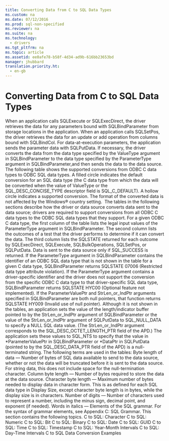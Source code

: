 ```yaml
---
title: Converting Data from C to SQL Data Types
ms.custom: na
ms.date: 07/12/2016
ms.prod: sql-non-specified
ms.reviewer: na
ms.suite: na
ms.technology: 
  - drivers
ms.tgt_pltfrm: na
ms.topic: article
ms.assetid: ee0afe78-b58f-4d34-ad9b-616bb23653bd
manager: jhubbard
translation.priority.ht: 
  - en-gb
---
```

# Converting Data from C to SQL Data Types
<?xml version="1.0" encoding="utf-8"?>
<developerReferenceWithoutSyntaxDocument xmlns="http://ddue.schemas.microsoft.com/authoring/2003/5" xmlns:xlink="http://www.w3.org/1999/xlink" xmlns:xsi="http://www.w3.org/2001/XMLSchema-instance" xsi:schemaLocation="http://ddue.schemas.microsoft.com/authoring/2003/5 http://dduestorage.blob.core.windows.net/ddueschema/developer.xsd">
  <introduction>
    <para>When an application calls <legacyBold>SQLExecute</legacyBold> or <legacyBold>SQLExecDirect</legacyBold>, the driver retrieves the data for any parameters bound with <legacyBold>SQLBindParameter</legacyBold> from storage locations in the application. When an application calls <legacyBold>SQLSetPos</legacyBold>, the driver retrieves the data for an update or add operation from columns bound with <legacyBold>SQLBindCol</legacyBold>. For data-at-execution parameters, the application sends the parameter data with <legacyBold>SQLPutData</legacyBold>. If necessary, the driver converts the data from the data type specified by the <legacyItalic>ValueType</legacyItalic> argument in <legacyBold>SQLBindParameter</legacyBold> to the data type specified by the <legacyItalic>ParameterType</legacyItalic> argument in <legacyBold>SQLBindParameter</legacyBold>,and then sends the data to the data source.</para>
    <para>The following table shows the supported conversions from ODBC C data types to ODBC SQL data types. A filled circle indicates the default conversion for an SQL data type (the C data type from which the data will be converted when the value of <legacyItalic>ValueType</legacyItalic> or the SQL_DESC_CONCISE_TYPE descriptor field is SQL_C_DEFAULT). A hollow circle indicates a supported conversion.</para>
    <para>The format of the converted data is not affected by the Windows® country setting.</para>
    <mediaLink>
      <image xlink:href="9b2cdbae-5a9d-44cf-881f-8cbd8932c131" />
    </mediaLink>
    <para>The tables in the following sections describe how the driver or data source converts data sent to the data source; drivers are required to support conversions from all ODBC C data types to the ODBC SQL data types that they support. For a given ODBC C data type, the first column of the table lists the legal input values of the <legacyItalic>ParameterType</legacyItalic> argument in <legacyBold>SQLBindParameter</legacyBold>. The second column lists the outcomes of a test that the driver performs to determine if it can convert the data. The third column lists the SQLSTATE returned for each outcome by <legacyBold>SQLExecDirect</legacyBold>, <legacyBold>SQLExecute</legacyBold>, <legacyBold>SQLBulkOperations</legacyBold>, <legacyBold>SQLSetPos</legacyBold>, or <legacyBold>SQLPutData</legacyBold>. Data is sent to the data source only if SQL_SUCCESS is returned.</para>
    <para>If the <legacyItalic>ParameterType</legacyItalic> argument in <legacyBold>SQLBindParameter</legacyBold> contains the identifier of an ODBC SQL data type that is not shown in the table for a given C data type, <legacyBold>SQLBindParameter</legacyBold> returns SQLSTATE 07006 (Restricted data type attribute violation). If the <legacyItalic>ParameterType</legacyItalic> argument contains a driver-specific identifier and the driver does not support the conversion from the specific ODBC C data type to that driver-specific SQL data type, <legacyBold>SQLBindParameter</legacyBold> returns SQLSTATE HYC00 (Optional feature not implemented).</para>
    <para>If the <legacyItalic>ParameterValuePtr</legacyItalic> and <legacyItalic>StrLen_or_IndPtr</legacyItalic> arguments specified in <legacyBold>SQLBindParameter</legacyBold> are both null pointers, that function returns SQLSTATE HY009 (Invalid use of null pointer). Although it is not shown in the tables, an application sets the value of the length/indicator buffer pointed to by the <legacyItalic>StrLen_or_IndPtr</legacyItalic> argument of <legacyBold>SQLBindParameter</legacyBold> or the value of the <legacyItalic>StrLen_or_IndPtr</legacyItalic> argument of <legacyBold>SQLPutData</legacyBold> to SQL_NULL_DATA to specify a NULL SQL data value. (The <legacyItalic>StrLen_or_IndPtr</legacyItalic> argument corresponds to the SQL_DESC_OCTET_LENGTH_PTR field of the APD.) The application sets these values to SQL_NTS to specify that the value in *<legacyItalic>ParameterValuePtr</legacyItalic> in <legacyBold>SQLBindParameter</legacyBold> or *<legacyItalic>DataPtr</legacyItalic> in <legacyBold>SQLPutData</legacyBold> (pointed to by the SQL_DESC_DATA_PTR field of the APD) is a null-terminated string.</para>
    <para>The following terms are used in the tables:  </para>
    <list class="bullet">
      <listItem>
        <para>
          <legacyBold>Byte length of data</legacyBold> — Number of bytes of SQL data available to send to the data source, whether or not the data will be truncated before it is sent to the data source. For string data, this does not include space for the null-termination character.</para>
      </listItem>
      <listItem>
        <para>
          <legacyBold>Column byte length</legacyBold> — Number of bytes required to store the data at the data source.</para>
      </listItem>
      <listItem>
        <para>
          <legacyBold>Character byte length</legacyBold> — Maximum number of bytes needed to display data in character form. This is as defined for each SQL data type in <legacyLink xlink:href="9f7f766f-2492-463c-aab7-f2476e222042">Display Size</legacyLink>, except character byte length is in bytes, while the display size is in characters.</para>
      </listItem>
      <listItem>
        <para>
          <legacyBold>Number of digits</legacyBold> — Number of characters used to represent a number, including the minus sign, decimal point, and exponent (if needed).</para>
      </listItem>
      <listItem>
        <para>
          <legacyBold>Words in </legacyBold>
          <legacyBold>
            <legacyItalic>italics</legacyItalic>
          </legacyBold> — Elements of the SQL grammar. For the syntax of grammar elements, see <legacyLink xlink:href="0ee36f09-59e7-4b94-88ca-7ebc0952a3be">Appendix C: SQL Grammar</legacyLink>.</para>
      </listItem>
    </list>
    <para>This section contains the following topics.  </para>
    <list class="bullet">
      <listItem>
        <para>
          <legacyLink xlink:href="be66188a-ebdb-4c9e-af72-c379886766fa">C to SQL: Character</legacyLink>           </para>
      </listItem>
      <listItem>
        <para>
          <legacyLink xlink:href="af4095ff-06c3-4b04-83bf-19f9ee098dc2">C to SQL: Numeric</legacyLink>           </para>
      </listItem>
      <listItem>
        <para>
          <legacyLink xlink:href="267c9fa9-599e-4ee6-b51b-0cae43f09183">C to SQL: Bit</legacyLink>           </para>
      </listItem>
      <listItem>
        <para>
          <legacyLink xlink:href="3e9083f3-357b-41aa-833c-2c8aac2226cd">C to SQL: Binary</legacyLink>           </para>
      </listItem>
      <listItem>
        <para>
          <legacyLink xlink:href="bea087d3-911f-418b-b483-d2b5b334da19">C to SQL: Date</legacyLink>           </para>
      </listItem>
      <listItem>
        <para>
          <legacyLink xlink:href="9168b0b6-a828-4fef-b8cd-bdf439776f23">C to SQL: GUID</legacyLink>           </para>
      </listItem>
      <listItem>
        <para>
          <legacyLink xlink:href="a8da43c9-d9a5-45e5-bd9a-1dd633db2ee0">C to SQL: Time</legacyLink>           </para>
      </listItem>
      <listItem>
        <para>
          <legacyLink xlink:href="0e08bfff-68f9-4648-9558-09b57fea08ad">C to SQL: Timestamp</legacyLink>           </para>
      </listItem>
      <listItem>
        <para>
          <legacyLink xlink:href="a0eb7b55-9db0-4375-9210-bddec4593880">C to SQL: Year-Month Intervals</legacyLink>           </para>
      </listItem>
      <listItem>
        <para>
          <legacyLink xlink:href="f9ee1ddb-dec7-4f78-b6e2-5ba34e7d6f59">C to SQL: Day-Time Intervals</legacyLink>           </para>
      </listItem>
      <listItem>
        <para>
          <legacyLink xlink:href="9f390afc-d8b8-4286-b559-98b3b8781f3d">C to SQL Data Conversion Examples</legacyLink>           </para>
      </listItem>
    </list>
  </introduction>
  <relatedTopics />
</developerReferenceWithoutSyntaxDocument>